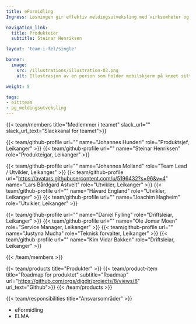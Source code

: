 ```yaml
---
title: eFormidling
Ingress: Løsningen gir effektiv meldingsutveksling med virksomheter og innbygger.

navigation_link:
  title: Produkteier
  subtitle: Steinar Henriksen

layout: 'team-i-fel/single'

banner:
  image:
    src: /illustrations/illustration-03.png
    alt: Illustrasjon av en person som holder mobilskjerm på kneet sitt

weight: 5

tags:
- eittteam
- pg_meldingsutveksling
---
```


{{< team/members title="Medlemmer i teamet" slack_url="" slack_url_text="Slackkanal for teamet">}}

  {{< team/github-profile url="" name="Johannes Hunderi" role="Produktsjef,  Leikanger" >}}
  {{< team/github-profile url=""  name="Steinar Henriksen" role="Produkteigar, Leikanger" >}}

  {{< team/github-profile url="" name="Johannes Molland" role="Team Lead / Utvikler, Leikanger" >}}
  {{< team/github-profile url="https://avatars.githubusercontent.com/u/5196432?s=96&v=4" name="Lars Bårdgard Åstveit" role="Utvikler, Leikanger" >}}
  {{< team/github-profile url="" name="Håvard England" role="Utvikler, Leikanger" >}}
  {{< team/github-profile url="" name="Joachim Hagheim" role="Utvikler, Leikanger" >}}

  {{< team/github-profile url="" name="Daniel Fylling" role="Driftsleiar, Leikanger" >}}
  {{< team/github-profile url="" name="Ole Jomar Moen" role="Service Manager, Leikanger" >}}
  {{< team/github-profile url="" name="Justyna Mucha" role="Teknisk forvalter, Leikanger" >}}
  {{< team/github-profile url="" name="Kim Vidar Bakken" role="Driftsleiar, Leikanger" >}}

{{< /team/members >}}

{{< team/products title="Produkter" >}}
{{< team/product-item title="Roadmap for produktet" subtitle="Roadmap" url="https://github.com/orgs/digdir/projects/8/views/8" url_text="Github">}}
{{< /team/products >}}

{{< team/responsibilities title="Ansvarsområder" >}}

- eFormidling
- ELMA
  
